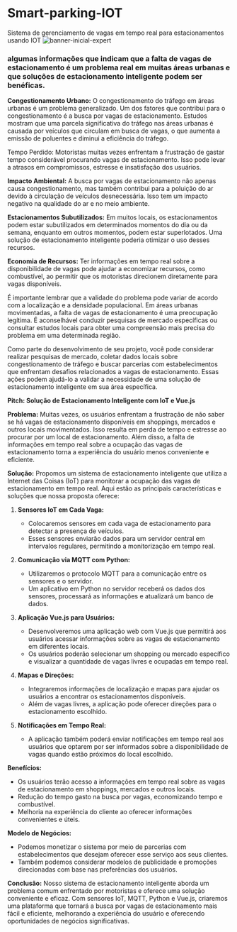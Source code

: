 # Smart-parking-IOT
Sistema de gerenciamento de vagas em tempo real para estacionamentos usando IOT
![banner-inicial-expert](https://github.com/miguelgabriel01/Smart-parking-IOT/assets/49694646/07209921-f02c-4c63-85f5-0862ca81fa5b)

### algumas informações que indicam que a falta de vagas de estacionamento é um problema real em muitas áreas urbanas e que soluções de estacionamento inteligente podem ser benéficas.

**Congestionamento Urbano:** O congestionamento do tráfego em áreas urbanas é um problema generalizado. Um dos fatores que contribui para o congestionamento é a busca por vagas de estacionamento. Estudos mostram que uma parcela significativa do tráfego nas áreas urbanas é causada por veículos que circulam em busca de vagas, o que aumenta a emissão de poluentes e diminui a eficiência do tráfego.

Tempo Perdido: Motoristas muitas vezes enfrentam a frustração de gastar tempo considerável procurando vagas de estacionamento. Isso pode levar a atrasos em compromissos, estresse e insatisfação dos usuários.

**Impacto Ambiental:** A busca por vagas de estacionamento não apenas causa congestionamento, mas também contribui para a poluição do ar devido à circulação de veículos desnecessária. Isso tem um impacto negativo na qualidade do ar e no meio ambiente.

**Estacionamentos Subutilizados:** Em muitos locais, os estacionamentos podem estar subutilizados em determinados momentos do dia ou da semana, enquanto em outros momentos, podem estar superlotados. Uma solução de estacionamento inteligente poderia otimizar o uso desses recursos.

**Economia de Recursos:** Ter informações em tempo real sobre a disponibilidade de vagas pode ajudar a economizar recursos, como combustível, ao permitir que os motoristas direcionem diretamente para vagas disponíveis.

É importante lembrar que a validade do problema pode variar de acordo com a localização e a densidade populacional. Em áreas urbanas movimentadas, a falta de vagas de estacionamento é uma preocupação legítima. É aconselhável conduzir pesquisas de mercado específicas ou consultar estudos locais para obter uma compreensão mais precisa do problema em uma determinada região.

Como parte do desenvolvimento de seu projeto, você pode considerar realizar pesquisas de mercado, coletar dados locais sobre congestionamento de tráfego e buscar parcerias com estabelecimentos que enfrentam desafios relacionados a vagas de estacionamento. Essas ações podem ajudá-lo a validar a necessidade de uma solução de estacionamento inteligente em sua área específica.


**Pitch: Solução de Estacionamento Inteligente com IoT e Vue.js**

**Problema:**
Muitas vezes, os usuários enfrentam a frustração de não saber se há vagas de estacionamento disponíveis em shoppings, mercados e outros locais movimentados. Isso resulta em perda de tempo e estresse ao procurar por um local de estacionamento. Além disso, a falta de informações em tempo real sobre a ocupação das vagas de estacionamento torna a experiência do usuário menos conveniente e eficiente.

**Solução:**
Propomos um sistema de estacionamento inteligente que utiliza a Internet das Coisas (IoT) para monitorar a ocupação das vagas de estacionamento em tempo real. Aqui estão as principais características e soluções que nossa proposta oferece:

1. **Sensores IoT em Cada Vaga:**
   - Colocaremos sensores em cada vaga de estacionamento para detectar a presença de veículos.
   - Esses sensores enviarão dados para um servidor central em intervalos regulares, permitindo a monitorização em tempo real.

2. **Comunicação via MQTT com Python:**
   - Utilizaremos o protocolo MQTT para a comunicação entre os sensores e o servidor.
   - Um aplicativo em Python no servidor receberá os dados dos sensores, processará as informações e atualizará um banco de dados.

3. **Aplicação Vue.js para Usuários:**
   - Desenvolveremos uma aplicação web com Vue.js que permitirá aos usuários acessar informações sobre as vagas de estacionamento em diferentes locais.
   - Os usuários poderão selecionar um shopping ou mercado específico e visualizar a quantidade de vagas livres e ocupadas em tempo real.

4. **Mapas e Direções:**
   - Integraremos informações de localização e mapas para ajudar os usuários a encontrar os estacionamentos disponíveis.
   - Além de vagas livres, a aplicação pode oferecer direções para o estacionamento escolhido.

5. **Notificações em Tempo Real:**
   - A aplicação também poderá enviar notificações em tempo real aos usuários que optarem por ser informados sobre a disponibilidade de vagas quando estão próximos do local escolhido.

**Benefícios:**
- Os usuários terão acesso a informações em tempo real sobre as vagas de estacionamento em shoppings, mercados e outros locais.
- Redução do tempo gasto na busca por vagas, economizando tempo e combustível.
- Melhoria na experiência do cliente ao oferecer informações convenientes e úteis.

**Modelo de Negócios:**
- Podemos monetizar o sistema por meio de parcerias com estabelecimentos que desejam oferecer esse serviço aos seus clientes.
- Também podemos considerar modelos de publicidade e promoções direcionadas com base nas preferências dos usuários.

**Conclusão:**
Nosso sistema de estacionamento inteligente aborda um problema comum enfrentado por motoristas e oferece uma solução conveniente e eficaz. Com sensores IoT, MQTT, Python e Vue.js, criaremos uma plataforma que tornará a busca por vagas de estacionamento mais fácil e eficiente, melhorando a experiência do usuário e oferecendo oportunidades de negócios significativas.
